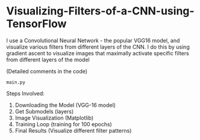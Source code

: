 # Visualizing-Filters-of-a-CNN-using-TensorFlow
I use a Convolutional Neural Network - the popular VGG16 model, and visualize various filters from different layers of the CNN. I do this by using gradient ascent to visualize images that maximally activate specific filters from different layers of the model

(Detailed comments in the code)

`main.py`

Steps Involved:
1. Downloading the Model (VGG-16 model)
2. Get Submodels (layers)
3. Image Visualization (Matplotlib)
4. Training Loop (training for 100 epochs)
5. Final Results (Visualize different filter patterns)
